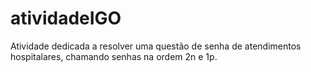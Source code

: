 # atividadeIGO
Atividade dedicada a resolver uma questão de senha de atendimentos hospitalares, chamando senhas na ordem 2n e 1p.
